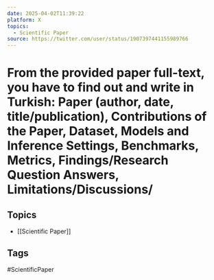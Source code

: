 ```yaml
---
date: 2025-04-02T11:39:22
platform: X
topics:
  - Scientific Paper
source: https://twitter.com/user/status/1907397441155989766
---
```

# From the provided paper full-text, you have to find out and write in Turkish: Paper (author, date, title/publication), Contributions of the Paper, Dataset, Models and Inference Settings, Benchmarks, Metrics, Findings/Research Question Answers, Limitations/Discussions/

## Topics
- [[Scientific Paper]]

## Tags
#ScientificPaper